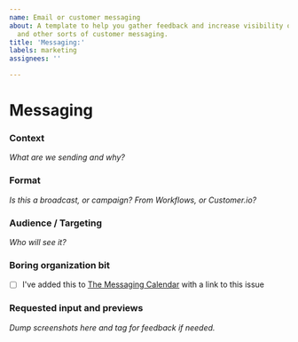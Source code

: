 ```yaml
---
name: Email or customer messaging
about: A template to help you gather feedback and increase visibility on email campaigns
  and other sorts of customer messaging.
title: 'Messaging:'
labels: marketing
assignees: ''

---
```


# Messaging

### Context
_What are we sending and why?_

### Format
_Is this a broadcast, or campaign? From Workflows, or Customer.io?_

### Audience / Targeting
_Who will see it?_

### Boring organization bit
- [ ] I've added this to [The Messaging Calendar](https://calendar.google.com/calendar/embed?src=c_7ed0dfed00c9a18dbf04d93e633a974f2f2e5172f00673aba3fdb2957baff521%40group.calendar.google.com&ctz=Europe%2FLondon) with a link to this issue

### Requested input and previews
_Dump screenshots here and tag for feedback if needed._
